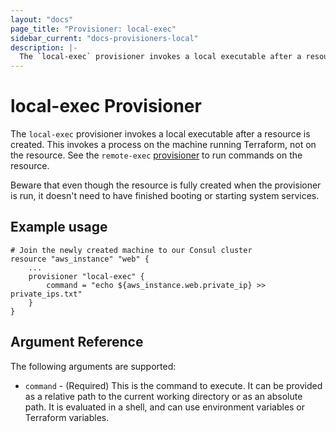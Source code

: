 ```yaml
---
layout: "docs"
page_title: "Provisioner: local-exec"
sidebar_current: "docs-provisioners-local"
description: |-
  The `local-exec` provisioner invokes a local executable after a resource is created. This invokes a process on the machine running Terraform, not on the resource. See the `remote-exec` provisioner to run commands on the resource.
---
```


# local-exec Provisioner

The `local-exec` provisioner invokes a local executable after a resource
is created. This invokes a process on the machine running Terraform, not on
the resource. See the `remote-exec` [provisioner](/docs/provisioners/remote-exec.html)
to run commands on the resource.

Beware that even though the resource is fully created when the provisioner is run,
it doesn't need to have finished booting or starting system services.

## Example usage

```
# Join the newly created machine to our Consul cluster
resource "aws_instance" "web" {
    ...
    provisioner "local-exec" {
        command = "echo ${aws_instance.web.private_ip} >> private_ips.txt"
    }
}
```

## Argument Reference

The following arguments are supported:

* `command` - (Required) This is the command to execute. It can be provided
  as a relative path to the current working directory or as an absolute path.
  It is evaluated in a shell, and can use environment variables or Terraform
  variables.

